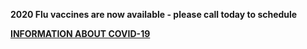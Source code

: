 [comment]: <> (Enter text below to display a message on all pages of the FSP website)
**2020 Flu vaccines are now available - please call today to schedule**

**[INFORMATION ABOUT COVID-19](info-covid-19.html)**
